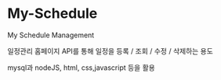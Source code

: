 # My-Schedule
My Schedule Management

일정관리 홈페이지
API를 통해 일정을 등록 / 조회 / 수정 / 삭제하는 용도

mysql과 nodeJS, html, css,javascript 등을 활용
